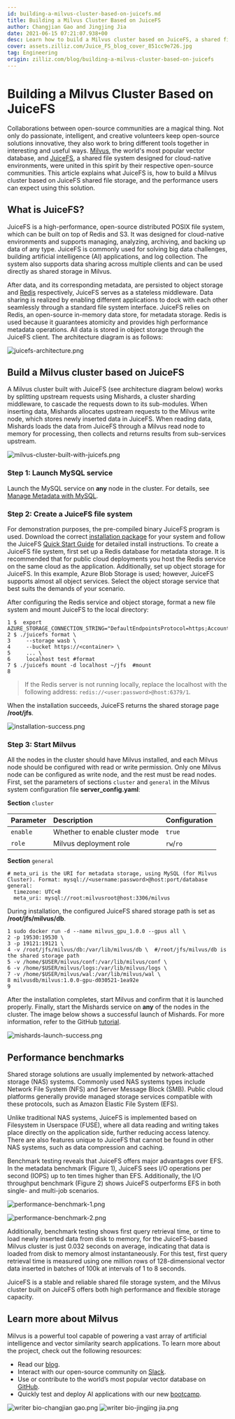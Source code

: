 ```yaml
---
id: building-a-milvus-cluster-based-on-juicefs.md
title: Building a Milvus Cluster Based on JuiceFS
author: Changjian Gao and Jingjing Jia
date: 2021-06-15 07:21:07.938+00
desc: Learn how to build a Milvus cluster based on JuiceFS, a shared file system designed for cloud-native environments.
cover: assets.zilliz.com/Juice_FS_blog_cover_851cc9e726.jpg
tag: Engineering
origin: zilliz.com/blog/building-a-milvus-cluster-based-on-juicefs
---
```


# Building a Milvus Cluster Based on JuiceFS

Collaborations between open-source communities are a magical thing. Not only do passionate, intelligent, and creative volunteers keep open-source solutions innovative, they also work to bring different tools together in interesting and useful ways. [Milvus](https://milvus.io/), the world's most popular vector database, and [JuiceFS](https://github.com/juicedata/juicefs), a shared file system designed for cloud-native environments, were united in this spirit by their respective open-source communities. This article explains what JuiceFS is, how to build a Milvus cluster based on JuiceFS shared file storage, and the performance users can expect using this solution.

## **What is JuiceFS?**

JuiceFS is a high-performance, open-source distributed POSIX file system, which can be built on top of Redis and S3. It was designed for cloud-native environments and supports managing, analyzing, archiving, and backing up data of any type. JuiceFS is commonly used for solving big data challenges, building artificial intelligence (AI) applications, and log collection. The system also supports data sharing across multiple clients and can be used directly as shared storage in Milvus.

After data, and its corresponding metadata, are persisted to object storage and [Redis](https://redis.io/) respectively, JuiceFS serves as a stateless middleware. Data sharing is realized by enabling different applications to dock with each other seamlessly through a standard file system interface. JuiceFS relies on Redis, an open-source in-memory data store, for metadata storage. Redis is used because it guarantees atomicity and provides high performance metadata operations. All data is stored in object storage through the JuiceFS client. The architecture diagram is as follows:

![juicefs-architecture.png](https://assets.zilliz.com/juicefs_architecture_2023b37a4e.png "Overall architecture of JuiceFS.")


## **Build a Milvus cluster based on JuiceFS**

A Milvus cluster built with JuiceFS (see architecture diagram below) works by splitting upstream requests using Mishards, a cluster sharding middleware, to cascade the requests down to its sub-modules. When inserting data, Mishards allocates upstream requests to the Milvus write node, which stores newly inserted data in JuiceFS. When reading data, Mishards loads the data from JuiceFS through a Milvus read node to memory for processing, then collects and returns results from sub-services upstream.

![milvus-cluster-built-with-juicefs.png](https://assets.zilliz.com/milvus_cluster_built_with_juicefs_3a43cd262c.png "Architecture of Milvus cluster built with JuiceFS.")



### **Step 1: Launch MySQL service**

Launch the MySQL service on **any** node in the cluster. For details, see [Manage Metadata with MySQL](https://milvus.io/docs/v1.1.0/data_manage.md).

### **Step 2: Create a JuiceFS file system**

For demonstration purposes, the pre-compiled binary JuiceFS program is used. Download the correct [installation package](https://github.com/juicedata/juicefs/releases) for your system and follow the JuiceFS [Quick Start Guide](https://github.com/juicedata/juicefs/blob/main/docs/en/quick_start_guide.md) for detailed install instructions. To create a JuiceFS file system, first set up a Redis database for metadata storage. It is recommended that for public cloud deployments you host the Redis service on the same cloud as the application. Additionally, set up object storage for JuiceFS. In this example, Azure Blob Storage is used; however, JuiceFS supports almost all object services. Select the object storage service that best suits the demands of your scenario.

After configuring the Redis service and object storage, format a new file system and mount JuiceFS to the local directory:

```
1 $  export AZURE_STORAGE_CONNECTION_STRING="DefaultEndpointsProtocol=https;AccountName=XXX;AccountKey=XXX;EndpointSuffix=core.windows.net"
2 $ ./juicefs format \
3     --storage wasb \
4     --bucket https://<container> \
5     ... \
6     localhost test #format
7 $ ./juicefs mount -d localhost ~/jfs  #mount
8
```

> If the Redis server is not running locally, replace the localhost with the following address: `redis://<user:password>@host:6379/1`.

When the installation succeeds, JuiceFS returns the shared storage page **/root/jfs**.

![installation-success.png](https://assets.zilliz.com/installation_success_9d05279ecd.png "Successful installation.")

### **Step 3: Start Milvus**

All the nodes in the cluster should have Milvus installed, and each Milvus node should be configured with read or write permission. Only one Milvus node can be configured as write node, and the rest must be read nodes. First, set the parameters of sections `cluster` and `general` in the Milvus system configuration file **server_config.yaml**:

**Section** `cluster`

| **Parameter** | **Description**                | **Configuration** |
| :------------ | :----------------------------- | :---------------- |
| `enable`      | Whether to enable cluster mode | `true`            |
| `role`        | Milvus deployment role         | `rw`/`ro`         |

**Section** `general`

```
# meta_uri is the URI for metadata storage, using MySQL (for Milvus Cluster). Format: mysql://<username:password>@host:port/database
general:
  timezone: UTC+8
  meta_uri: mysql://root:milvusroot@host:3306/milvus
```

During installation, the configured JuiceFS shared storage path is set as **/root/jfs/milvus/db**.

```
1 sudo docker run -d --name milvus_gpu_1.0.0 --gpus all \
2 -p 19530:19530 \
3 -p 19121:19121 \
4 -v /root/jfs/milvus/db:/var/lib/milvus/db \  #/root/jfs/milvus/db is the shared storage path
5 -v /home/$USER/milvus/conf:/var/lib/milvus/conf \
6 -v /home/$USER/milvus/logs:/var/lib/milvus/logs \
7 -v /home/$USER/milvus/wal:/var/lib/milvus/wal \
8 milvusdb/milvus:1.0.0-gpu-d030521-1ea92e
9
```

After the installation completes, start Milvus and confirm that it is launched properly.
Finally, start the Mishards service on **any** of the nodes in the cluster. The image below shows a successful launch of Mishards. For more information, refer to the GitHub [tutorial](https://github.com/milvus-io/bootcamp/tree/new-bootcamp/deployments/juicefs).

![mishards-launch-success.png](https://assets.zilliz.com/mishards_launch_success_921695d3a8.png "Successful launch of Mishards.")

## **Performance benchmarks**

Shared storage solutions are usually implemented by network-attached storage (NAS) systems. Commonly used NAS systems types include Network File System (NFS) and Server Message Block (SMB). Public cloud platforms generally provide managed storage services compatible with these protocols, such as Amazon Elastic File System (EFS).

Unlike traditional NAS systems, JuiceFS is implemented based on Filesystem in Userspace (FUSE), where all data reading and writing takes place directly on the application side, further reducing access latency. There are also features unique to JuiceFS that cannot be found in other NAS systems, such as data compression and caching.

Benchmark testing reveals that JuiceFS offers major advantages over EFS. In the metadata benchmark (Figure 1), JuiceFS sees I/O operations per second (IOPS) up to ten times higher than EFS. Additionally, the I/O throughput benchmark (Figure 2) shows JuiceFS outperforms EFS in both single- and multi-job scenarios.

![performance-benchmark-1.png](https://assets.zilliz.com/performance_benchmark_1_b7fcbb4439.png "Figure 1. Metadata benchmark.")



![performance-benchmark-2.png](https://assets.zilliz.com/performance_benchmark_2_e311098123.png "Figure 2. Sequential read/write benchmark.")


Additionally, benchmark testing shows first query retrieval time, or time to load newly inserted data from disk to memory, for the JuiceFS-based Milvus cluster is just 0.032 seconds on average, indicating that data is loaded from disk to memory almost instantaneously. For this test, first query retrieval time is measured using one million rows of 128-dimensional vector data inserted in batches of 100k at intervals of 1 to 8 seconds.

JuiceFS is a stable and reliable shared file storage system, and the Milvus cluster built on JuiceFS offers both high performance and flexible storage capacity.

## **Learn more about Milvus**

Milvus is a powerful tool capable of powering a vast array of artificial intelligence and vector similarity search applications. To learn more about the project, check out the following resources:

- Read our [blog](https://zilliz.com/blog).
- Interact with our open-source community on [Slack](https://join.slack.com/t/milvusio/shared_invite/zt-e0u4qu3k-bI2GDNys3ZqX1YCJ9OM~GQ).
- Use or contribute to the world’s most popular vector database on [GitHub](https://github.com/milvus-io/milvus/).
- Quickly test and deploy AI applications with our new [bootcamp](https://github.com/milvus-io/bootcamp).

![writer bio-changjian gao.png](https://assets.zilliz.com/writer_bio_changjian_gao_68018f7716.png "Changjian Gao.")
![writer bio-jingjing jia.png](https://assets.zilliz.com/writer_bio_jingjing_jia_a85d1c2e3b.png "Jingjing Jia.")
